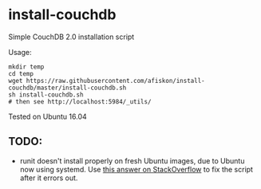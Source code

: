 # install-couchdb

Simple CouchDB 2.0 installation script

Usage:

```
mkdir temp
cd temp
wget https://raw.githubusercontent.com/afiskon/install-couchdb/master/install-couchdb.sh
sh install-couchdb.sh
# then see http://localhost:5984/_utils/
```

Tested on Ubuntu 16.04

## TODO: 

- runit doesn't install properly on fresh Ubuntu images, due to Ubuntu now using systemd. Use [this answer on StackOverflow](http://askubuntu.com/a/665742) to fix the script after it errors out.
